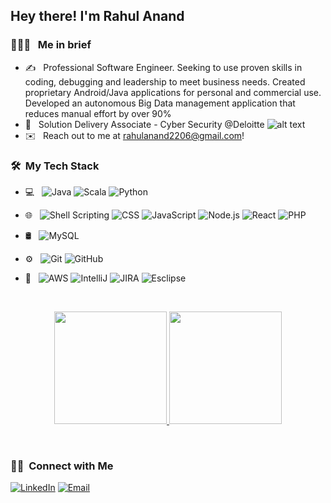 <!-- <img src="https://raw.githubusercontent.com/AVS1508/AVS1508/master/assets/Aditya%20Vikram%20Singh%20Banner.png"> -->

<h2> Hey there! I'm Rahul Anand</h2>

<h3> 👨🏻‍💻 &nbsp; Me in brief </h3>

- ✍️ &nbsp; Professional Software Engineer. Seeking to use proven skills in coding, debugging and leadership to meet business needs. Created proprietary Android/Java applications for personal and commercial use. Developed an autonomous Big Data management application that reduces manual effort by over 90%
- 💼 &nbsp; Solution Delivery Associate - Cyber Security @Deloitte ![alt text]([http://url/to/img.png](https://c.tenor.com/YEFYngr6qwUAAAAi/deloitte-logo.gif))
- ✉️ &nbsp; Reach out to me at rahulanand2206@gmail.com!

<h3> 🛠 &nbsp;My Tech Stack</h3>

- 💻 &nbsp;
  ![Java](https://img.shields.io/badge/Java-ED8B00?style=for-the-badge&logo=java&logoColor=white)
  ![Scala](https://img.shields.io/badge/scala-%23DC322F.svg?style=for-the-badge&logo=scala&logoColor=white)
  ![Python](https://img.shields.io/badge/python-3670A0?style=for-the-badge&logo=python&logoColor=ffdd54)
  
- 🌐 &nbsp;
  ![Shell Scripting](https://img.shields.io/badge/shell_script-%23121011.svg?style=for-the-badge&logo=gnu-bash&logoColor=white)
  ![CSS](https://img.shields.io/badge/css3-%231572B6.svg?style=for-the-badge&logo=css3&logoColor=white)
  ![JavaScript](https://img.shields.io/badge/javascript-%23323330.svg?style=for-the-badge&logo=javascript&logoColor=%23F7DF1E)
  ![Node.js](https://img.shields.io/badge/node.js-6DA55F?style=for-the-badge&logo=node.js&logoColor=white)
  ![React](https://img.shields.io/badge/react-%2320232a.svg?style=for-the-badge&logo=react&logoColor=%2361DAFB)
  ![PHP](https://img.shields.io/badge/php-%23777BB4.svg?style=for-the-badge&logo=php&logoColor=white)
  
- 🛢 &nbsp;
  ![MySQL](https://img.shields.io/badge/mysql-%2300f.svg?style=for-the-badge&logo=mysql&logoColor=white)
  
- ⚙️ &nbsp;
  ![Git](https://img.shields.io/badge/git-%23F05033.svg?style=for-the-badge&logo=git&logoColor=white)
  ![GitHub](https://img.shields.io/badge/github-%23121011.svg?style=for-the-badge&logo=github&logoColor=white)
  
- 🔧 &nbsp;
  ![AWS](https://img.shields.io/badge/AWS-%23FF9900.svg?style=for-the-badge&logo=amazon-aws&logoColor=white)
  ![IntelliJ](https://img.shields.io/badge/IntelliJIDEA-000000.svg?style=for-the-badge&logo=intellij-idea&logoColor=white)
  ![JIRA](https://img.shields.io/badge/jira-%230A0FFF.svg?style=for-the-badge&logo=jira&logoColor=white)
  ![Esclipse](https://img.shields.io/badge/Eclipse-FE7A16.svg?style=for-the-badge&logo=Eclipse&logoColor=white)


<br/>

<p align="center">
<a href="https://github.com/YuvrajMann">
  <img height="180em" src="https://github-readme-stats-eight-theta.vercel.app/api?username=rahulnsanand&show_icons=true&theme=algolia&include_all_commits=true&count_private=true"/>
  <img height="180em" src="https://github-readme-stats-eight-theta.vercel.app/api/top-langs/?username=rahulnsanand&layout=compact&langs_count=8&theme=algolia"/>
</a>
</p>

<br/>

<h3> 🤝🏻 &nbsp;Connect with Me </h3>

<p align="left">
<a href="https://www.linkedin.com/in/rahulnsanand/"><img alt="LinkedIn" src="https://img.shields.io/badge/LinkedIn-0077B5?style=for-the-badge&logo=linkedin&logoColor=white"></a>
<a href="mailto:rahulanand2206@gmail.com"><img alt="Email" src="https://img.shields.io/badge/Gmail-D14836?style=for-the-badge&logo=gmail&logoColor=white"></a>
</p>
